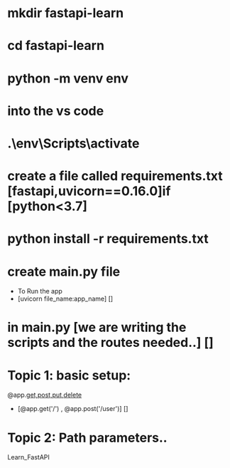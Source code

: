 # mkdir fastapi-learn
# cd fastapi-learn
# python -m venv env
# into the vs code 
# .\env\Scripts\activate
# create a file called requirements.txt [fastapi,uvicorn==0.16.0]if [python<3.7]
# python install -r requirements.txt
# create main.py file

* To Run the app 
* [uvicorn file_name:app_name] []

# in main.py [we are writing the scripts and the routes needed..] [] 

# Topic 1: basic setup:
@app.[get,post,put,delete]('route_link')
* [@app.get('/') ,  @app.post('/user')] []


# Topic 2: Path parameters..
Learn_FastAPI
